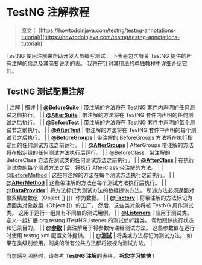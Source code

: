 # TestNG 注解教程

> 原文： [https://howtodoinjava.com/testng/testng-annotations-tutorial/](https://howtodoinjava.com/testng/testng-annotations-tutorial/)

TestNG 使用注解来帮助开发人员编写测试。 下表是包含有关 TestNG 提供的所有注解的信息及其简要说明的表。 我将在针对其用法的单独教程中详细介绍它们。

## TestNG 测试配置注解

| 注解 | 描述 |
| [**@BeforeSuite**](https://static.javadoc.io/org.testng/testng/6.8.21/org/testng/annotations/BeforeSuite.html "BeforeSuite") | 带注解的方法将在 TestNG 套件内声明的任何测试之前执行。 |
| [**@AfterSuite**](http://testng.org/javadoc/org/testng/annotations/AfterSuite.html "AfterSuite") | 带注解的方法将在 TestNG 套件内声明的任何测试之后执行。 |
| [**@BeforeTest**](http://testng.org/javadoc/org/testng/annotations/BeforeTest.html "BeforeTest") | 带注解的方法将在 TestNG 套件中声明的每个测试节之前执行。 |
| [**@AfterTest**](http://testng.org/javadoc/org/testng/annotations/AfterTest.html "AfterTest") | 带注解的方法将在 TestNG 套件中声明的每个测试节之后执行。 |
| [**@BeforeGroups**](http://testng.org/javadoc/org/testng/annotations/BeforeGroups.html "BeforeGroups") | 带注解的 BeforeGroups 方法将在执行指定组的任何测试方法之前运行。 |
| [**@AfterGroups**](http://testng.org/javadoc/org/testng/annotations/AfterGroups.html "AfterGroups") | AfterGroups 带注解的方法将在指定组的任何测试方法执行后运行。 |
| [@BeforeClass](http://testng.org/javadoc/org/testng/annotations/BeforeClass.html "BeforeClass") | 带注解的 BeforeClass 方法在测试类的任何测试方法之前执行。 |
| [**@AfterClass**](http://testng.org/javadoc/org/testng/annotations/AfterClass.html "AfterClass") | 在执行测试类的每个测试方法之后，将执行 AfterClass 带注解的方法。 |
| [@BeforeMethod](http://testng.org/javadoc/org/testng/annotations/BeforeMethod.html "BeforeMethod") | 这些带注解的方法在每个测试方法执行之前执行。 |
| [**@AfterMethod**](http://testng.org/javadoc/org/testng/annotations/AfterMethod.html "AfterMethod") | 这些带注解的方法在每个测试方法执行后执行。 |
| [**@DataProvider**](http://testng.org/javadoc/org/testng/annotations/DataProvider.html "DataProvider") | 将方法标记为测试方法的数据提供方法。 所述方法必须返回对象双精度数组（Object [] []）作为数据。 |
| [**@Factory**](http://testng.org/javadoc/org/testng/annotations/Factory.html "Factory") | 将带注解的方法标记为返回类对象数组（Object []）的工厂。 然后，这些类对象将被 TestNG 用作测试类。 这用于运行一组具有不同值的测试用例。 |
| [**@Listeners**](http://testng.org/javadoc/org/testng/annotations/Listeners.html "Listeners") | 应用于测试类。 定义一组扩展 org.testng.ITestNGListener 的测试侦听器类。 帮助跟踪执行状态和记录目的。 |
| [**@参数**](http://testng.org/javadoc/org/testng/annotations/Parameters.html "Parameters") | 此注解用于将参数传递给测试方法。 这些参数值在运行时使用 testng.xml 配置文件提供。 |
| [**@测试**](https://static.javadoc.io/org.testng/testng/6.8.21/org/testng/annotations/Test.html "Test") | 将类或方法标记为测试方法。 如果在类级别使用，则类的所有公共方法都将被视为测试方法。 |

当您感到困惑时，请参考 **TestNG 注解**的表格。
 **祝您学习愉快！**